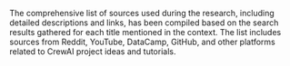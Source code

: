 The comprehensive list of sources used during the research, including detailed descriptions and links, has been compiled based on the search results gathered for each title mentioned in the context. The list includes sources from Reddit, YouTube, DataCamp, GitHub, and other platforms related to CrewAI project ideas and tutorials.